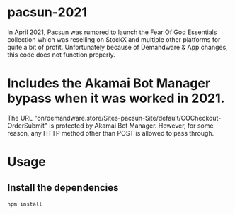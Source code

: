 # pacsun-2021
 
In April 2021, Pacsun was rumored to launch the Fear Of God Essentials collection which was reselling on StockX and multiple other platforms for quite a bit of profit.
Unfortunately because of Demandware & App changes, this code does not function properly.

# Includes the Akamai Bot Manager bypass when it was worked in 2021.
The URL "on/demandware.store/Sites-pacsun-Site/default/COCheckout-OrderSubmit" is protected by Akamai Bot Manager. 
However, for some reason, any HTTP method other than POST is allowed to pass through.

# Usage

## Install the dependencies

`npm install`
